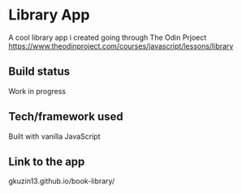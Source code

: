 # Library App 

A cool library app i created going through The Odin Prjoect 
https://www.theodinproject.com/courses/javascript/lessons/library

## Build status
Work in progress

## Tech/framework used
Built with vanilla JavaScript

## Link to the app
gkuzin13.github.io/book-library/

